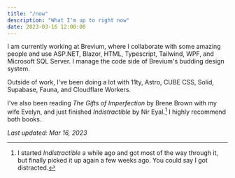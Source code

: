 ```yaml
---
title: "/now"
description: "What I'm up to right now"
date: 2023-03-16 12:00:00
---
```


I am currently working at Brevium, where I collaborate with some amazing people
and use ASP.NET, Blazor, HTML, Typescript, Tailwind, WPF, and Microsoft SQL Server. I
manage the code side of Brevium's budding design system.

Outside of work, I've been doing a lot with 11ty, Astro, CUBE CSS, Solid, Supabase,
Fauna, and Cloudflare Workers.

I've also been reading _The Gifts of Imperfection_
by Brene Brown with my wife Evelyn, and just finished _Indistractible_ by Nir
Eyal.[^distracted] I highly recommend both books.

_Last updated: Mar 16, 2023_

[^distracted]: I started _Indistractible_ a while ago and got most of the way through
it, but finally picked it up again a few weeks ago. You could say I got
distracted.

